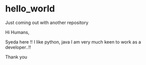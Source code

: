 # hello_world
Just coming out with another repository

Hi Humans,
  
   Syeda here !! I like python, java
   I am very much keen to work as a developer..!!

Thank you
